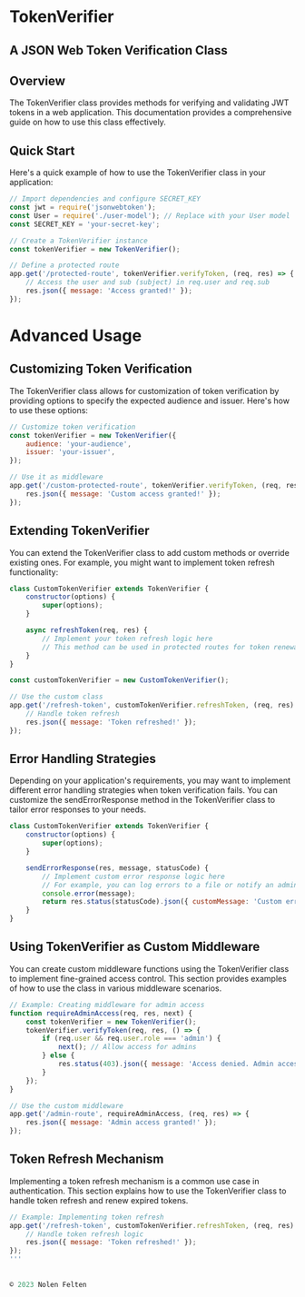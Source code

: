 # TokenVerifier

## A JSON Web Token Verification Class

## Overview

The TokenVerifier class provides methods for verifying and validating JWT tokens in a web application. This documentation provides a comprehensive guide on how to use this class effectively.

## Quick Start

Here's a quick example of how to use the TokenVerifier class in your application:

```javascript
// Import dependencies and configure SECRET_KEY
const jwt = require('jsonwebtoken');
const User = require('./user-model'); // Replace with your User model
const SECRET_KEY = 'your-secret-key';

// Create a TokenVerifier instance
const tokenVerifier = new TokenVerifier();

// Define a protected route
app.get('/protected-route', tokenVerifier.verifyToken, (req, res) => {
    // Access the user and sub (subject) in req.user and req.sub
    res.json({ message: 'Access granted!' });
});
```
        

# Advanced Usage

## Customizing Token Verification

The TokenVerifier class allows for customization of token verification by providing options to specify the expected audience and issuer. Here's how to use these options:

```javascript
// Customize token verification
const tokenVerifier = new TokenVerifier({
    audience: 'your-audience',
    issuer: 'your-issuer',
});

// Use it as middleware
app.get('/custom-protected-route', tokenVerifier.verifyToken, (req, res) => {
    res.json({ message: 'Custom access granted!' });
});
```


## Extending TokenVerifier
You can extend the TokenVerifier class to add custom methods or override existing ones. For example, you might want to implement token refresh functionality:

```javascript
class CustomTokenVerifier extends TokenVerifier {
    constructor(options) {
        super(options);
    }

    async refreshToken(req, res) {
        // Implement your token refresh logic here
        // This method can be used in protected routes for token renewal
    }
}

const customTokenVerifier = new CustomTokenVerifier();

// Use the custom class
app.get('/refresh-token', customTokenVerifier.refreshToken, (req, res) => {
    // Handle token refresh
    res.json({ message: 'Token refreshed!' });
});
```

    
## Error Handling Strategies
Depending on your application's requirements, you may want to implement different error handling strategies when token verification fails. You can customize the sendErrorResponse method in the TokenVerifier class to tailor error responses to your needs.

```javascript
class CustomTokenVerifier extends TokenVerifier {
    constructor(options) {
        super(options);
    }

    sendErrorResponse(res, message, statusCode) {
        // Implement custom error response logic here
        // For example, you can log errors to a file or notify an admin
        console.error(message);
        return res.status(statusCode).json({ customMessage: 'Custom error message' });
    }
}
```


## Using TokenVerifier as Custom Middleware
You can create custom middleware functions using the TokenVerifier class to implement fine-grained access control. This section provides examples of how to use the class in various middleware scenarios.

```javascript
// Example: Creating middleware for admin access
function requireAdminAccess(req, res, next) {
    const tokenVerifier = new TokenVerifier();
    tokenVerifier.verifyToken(req, res, () => {
        if (req.user && req.user.role === 'admin') {
            next(); // Allow access for admins
        } else {
            res.status(403).json({ message: 'Access denied. Admin access required.' });
        }
    });
}

// Use the custom middleware
app.get('/admin-route', requireAdminAccess, (req, res) => {
    res.json({ message: 'Admin access granted!' });
});
```
        
    
## Token Refresh Mechanism
Implementing a token refresh mechanism is a common use case in authentication. This section explains how to use the TokenVerifier class to handle token refresh and renew expired tokens.

```javascript
// Example: Implementing token refresh
app.get('/refresh-token', customTokenVerifier.refreshToken, (req, res) => {
    // Handle token refresh logic
    res.json({ message: 'Token refreshed!' });
});
'''
        
    
© 2023 Nolen Felten
